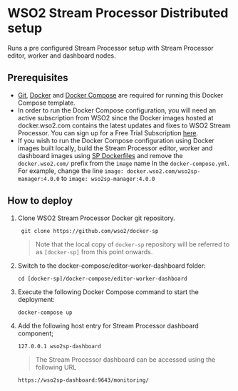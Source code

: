 # WSO2 Stream Processor Distributed setup

Runs a pre configured Stream Processor setup with Stream Processor editor, worker and dashboard nodes.

## Prerequisites

 * [Git](https://git-scm.com/book/en/v2/Getting-Started-Installing-Git), [Docker](https://www.docker.com/get-docker) and [Docker Compose](https://docs.docker.com/compose/install/#install-compose) are required for running this Docker Compose template.
 * In order to run the Docker Compose configuration, you will need an active subscription from WSO2 since the 
   Docker images hosted at docker.wso2.com contains the latest updates and fixes to WSO2 Stream Processor. You can 
   sign up for a Free Trial Subscription [here](https://wso2.com/free-trial-subscription).
 * If you wish to run the Docker Compose configuration using Docker images built locally, build the Stream Processor editor, worker and 
   dashboard images using [SP Dockerfiles](../../dockerfiles/README.md) and remove the `docker.wso2.com/` prefix 
   from the `image` name In the `docker-compose.yml`. For example, change the line `image: docker.wso2.com/wso2sp-manager:4.0.0` to `image: wso2sp-manager:4.0.0`

## How to deploy

  1. Clone WSO2 Stream Processor Docker git repository.
     ```
      git clone https://github.com/wso2/docker-sp
     ```
     > Note that the local copy of `docker-sp` repository will be referred to as `[docker-sp]` from this point onwards.

  2. Switch to the docker-compose/editor-worker-dashboard folder:
     ```
     cd [docker-sp]/docker-compose/editor-worker-dashboard
     ```

  3. Execute the following Docker Compose command to start the deployment:
     ```
     docker-compose up
     ```

  4. Add the following host entry for Stream Processor dashboard component;
      ```
      127.0.0.1 wso2sp-dashboard
      ```
      > The Stream Processor dashboard can be accessed using the following URL
      ```
      https://wso2sp-dashboard:9643/monitoring/
      ```
